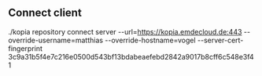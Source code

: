 ## Connect client
./kopia repository connect server --url=https://kopia.emdecloud.de:443 --override-username=matthias --override-hostname=vogel --server-cert-fingerprint 3c9a31b5f4e7c216e0500d543bf13bdabeaefebd2842a9017b8cff6c548e3f41
